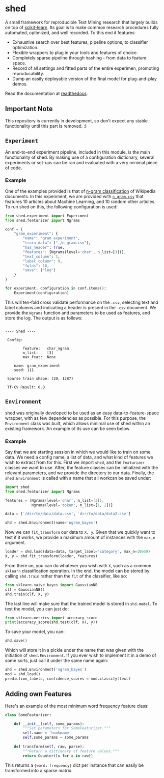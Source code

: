 # shed
A small framework for reproducible Text Mining research that largely builds on top of [scikit-learn](http://scikit-learn.org/stable/). Its goal is to make common research procedures fully automated, optimized, and well recorded. To this end it features:

  - Exhaustive search over best features, pipeline options, to classifier optimization.
  - Flexible wrappers to plug in your tools and features of choice.
  - Completely sparse pipeline through hashing - from data to feature space.
  - Record of all settings and fitted parts of the entire experimen, promoting reproducability.
  - Dump an easily deployable version of the final model for plug-and-play demos.

Read the documentation at [readthedocs](http://shd.readthedocs.org/).

## Important Note

This repository is currently in development, so don't expect any stable functionality until this part is removed. :)

## `Experiment`

An end-to-end experiment pipeline, included in this module, is the main functionality of shed. By making use of a configuration dictionary, several experiments or set-ups can be ran and evaluated with a very minimal piece of code. 

### Example

One of the examples provided is that of [n-gram classification]('examples/n_gram.py') of Wikipedia documents. In this experiment, we are provided with [`n_gram.csv`]('examples/n_gram.csv') that features 10 articles about Machine Learning, and 10 random other articles. To run shed on this, the following configuration is used:

``` python
from shed.experiment import Experiment
from shed.featurizer import Ngrams

conf = {
    "gram_experiment": {
        "name": "gram_experiment",
        "train_data": ["./n_gram.csv"],
        "has_header": True,
        "features": [Ngrams(level='char', n_list=[3])],
        "text_column": 1,
        "label_column": 0,
        "folds": 10,
        "save": ("log")
    }
}

for experiment, configuration in conf.items():
    Experiment(configuration)
```

This will ten-fold cross validate performance on the `.csv`, selecting text and label columns and indicating a header is present in the `.csv` document. We provide the `Ngrams` function and parameters to be used as features, and store the log. The output is as follows:

``` text

---- Shed ---- 

 Config: 
	 
        feature:   char_ngram
        n_list:    [3]
        max_feat:  None
         
	name: gram_experiment 
	seed: 111 

 Sparse train shape: (20, 1287)

 Tf-CV Result: 0.8
```

## `Environment`

shed was originally developed to be used as an easy data-to-feature-space wrapper, with as few dependencies as possible. For this purpose, the `Environment` class was built, which allows minimal use of shed within an existing framework. An example of its use can be seen below.

### Example

Say that we are starting session in which we would like to train on some data. We need a config name, a list of data, and what kind of features we wish to extract from for this. First we import `shed`, and the `featurizer` classes we want to use. After, the feature classes can be initialized with the relevant parameters, and we provide the directory to our data. Finally, the `shed.Environment` is called with a name that all workcan be saved under:

``` python
import shed
from shed.featurizer import Ngrams

features = [Ngrams(level='char', n_list=[3]),
            Ngrams(level='token', n_list=[1, 2])]

data = ['/dir/to/data/data.csv', 'dir/to/data/data2.csv']

shd = shed.Environment(name='ngram_bayes')
```

Now we can `fit_transform` our data to `X, y`. Given that we quickly want to test if it works, we provide a maximum amount of instances with the `max_n` argument.

``` python
loader = shd.load(data=data, target_label='category', max_n=10000)
X, y = shd.fit_transform(loader, features)
```
From there on, you can do whatever you wish with `X`, such as a common `sklearn` classification operation. In the end, the model can be stored by calling `shd.train` rather than the `fit` of the classifier, like so:

``` python
from sklearn.naive_bayes import GaussianNB
clf = GaussianNB()
shd.train(clf, X, y)
```
The last line will make sure that the trained model is stored in `shd.model`. To test the model, you can just do:

``` python
from sklearn.metrics import accuracy_score
print(accuracy_score(shd.test(clf, X), y))
```

To save your model, you can:

``` python
shd.save()
```
Which will store it in a pickle under the name that was given with the initiation of `shed.Environment`. If you ever wish to implement it in a demo of some sorts, just call it under the same name again:

``` python
shd = shed.Environment('ngram_bayes')
mod = shd.load()
prediction_labels, confidence_scores = mod.classify(text)
```

## Adding own Features

Here's an example of the most minimum word frequency feature class:

``` python
class SomeFeaturizer:

    def __init__(self, some_params):
        """Set parameters for SomeFeaturizer."""
        self.name = 'hookname'
        self.some_params = some_params
    
    def transform(self, raw, parse):
        """Return a dictionary of feature values."""
        return Counter([x for x in raw])
```

This returns a `{word: frequency}` dict per instance that can easily be transformed into a sparse matrix.
